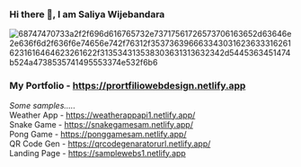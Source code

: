 ###                          													       Hi there 👋, I am Saliya Wijebandara 
![68747470733a2f2f696d616765732e73717561726573706163652d63646e2e636f6d2f636f6e74656e742f76312f3537363966633430316236333162616231616464623261622f313534313538303631313632342d5445363451474b524a4738535741495553374e532f6b6](https://github.com/saliya1000/saliya1000/assets/63992873/1d42b318-2319-41ae-aafe-ef1bddd343d0)



### My Portfolio - https://prortfiliowebdesign.netlify.app
<I>Some samples.....</I> <br>
Weather App - https://weatherappapi1.netlify.app/ <br>
Snake Game - https://snakegamesam.netlify.app/  <br>
Pong Game - https://ponggamesam.netlify.app/  <br>
QR Code Gen - https://qrcodegenaratorurl.netlify.app/  <br>
Landing Page - https://samplewebs1.netlify.app  <br>

<!--
**saliya1000/saliya1000** is a ✨ _special_ ✨ repository because its `README.md` (this file) appears on your GitHub profile.

Here are some ideas to get you started:

- 🔭 I’m currently working on ...
- 🌱 I’m currently learning ...
- 👯 I’m looking to collaborate on ...
- 🤔 I’m looking for help with ...
- 💬 Ask me about ...
- 📫 How to reach me: ...
- 😄 Pronouns: ...
- ⚡ Fun fact: ...
-->
